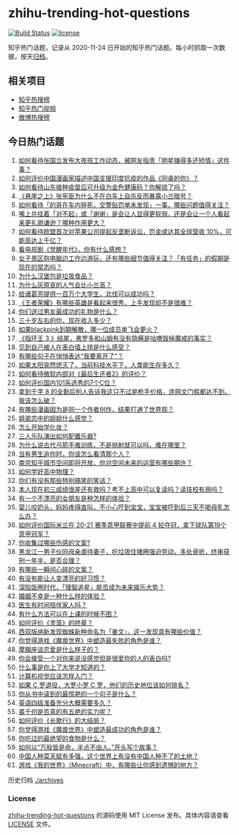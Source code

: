 # zhihu-trending-hot-questions

[![Build Status](https://github.com/justjavac/zhihu-trending-hot-questions/workflows/ci/badge.svg?branch=master)](https://github.com/justjavac/zhihu-trending-hot-questions/actions)
[![license](https://img.shields.io/github/license/justjavac/zhihu-trending-hot-questions)](https://github.com/justjavac/zhihu-trending-hot-questions/blob/master/LICENSE)

知乎热门话题，记录从 2020-11-24 日开始的知乎热门话题。每小时抓取一次数据，按天[归档](./archives)。

## 相关项目

- [知乎热搜榜](https://github.com/justjavac/zhihu-trending-top-search)
- [知乎热门视频](https://github.com/justjavac/zhihu-trending-hot-video)
- [微博热搜榜](https://github.com/justjavac/weibo-trending-hot-search)

## 今日热门话题

<!-- BEGIN -->
<!-- 最后更新时间 Tue May 04 2021 01:33:26 GMT+0800 (China Standard Time) -->

1. [如何看待张国立发布大夜班工作动态，被网友指责「明星赚得多还矫情」这件事？](https://www.zhihu.com/question/457625710)
2. [如何评价中国漫画家描述中国支援印度抗疫的作品《同桌的你》？](https://www.zhihu.com/question/457620550)
3. [如何看待山东接种疫苗后可升级为金色健康码？你解锁了吗？](https://www.zhihu.com/question/457670626)
4. [《悬崖之上》张宪臣为什么不在白车上自杀反而暴露小兰暗号？](https://www.zhihu.com/question/457341025)
5. [如何看待「的哥在车内猝死，交警贴罚单未发现」一事，哪些问题值得关注？](https://www.zhihu.com/question/457613358)
6. [嘴上总挂着「对不起」或「谢谢」是会让人显得更软弱，还是会让一个人看起来更礼貌谦逊？哪种作用更大？](https://www.zhihu.com/question/25052958)
7. [如何看待欧盟首次对苹果公司提起反垄断诉讼，罚金或达其全球营收
   10%，可能高达上千亿？](https://www.zhihu.com/question/457427264)
8. [看电视剧《觉醒年代》，你有什么感想？](https://www.zhihu.com/question/450120675)
9. [女子景区抱电脑边工作边游玩，还有哪些细节值得关注？「有任务」的假期是现在的常态吗？](https://www.zhihu.com/question/457540899)
10. [为什么汉堡包是垃圾食品？](https://www.zhihu.com/question/382868803)
11. [为什么灰原哀的人气会比小兰高？](https://www.zhihu.com/question/382637152)
12. [给诸葛亮提供一百万个大学生，北伐可以成功吗？](https://www.zhihu.com/question/443277138)
13. [《王者荣耀》有哪些英雄是看起来很秀，上手发现却不是很难？](https://www.zhihu.com/question/456199987)
14. [你们送过男友最成功的礼物是什么？](https://www.zhihu.com/question/25865753)
15. [三十岁左右的你，现在收入多少？](https://www.zhihu.com/question/310923691)
16. [如果blackpink到期解散，哪一位成员单飞会更火？](https://www.zhihu.com/question/455213754)
17. [《指环王 3
    》结尾，弗罗多和山姆有没有隐瞒是咕噜毁掉魔戒的事实？](https://www.zhihu.com/question/457495969)
18. [见到自己被人在表白墙上捞是什么感受？](https://www.zhihu.com/question/426184407)
19. [有哪些句子在悄悄表达“我要离开了”？](https://www.zhihu.com/question/440637432)
20. [如果太阳突然熄灭了，当前科技水平下，人类能生存多久？](https://www.zhihu.com/question/399868816)
21. [如何看待微软内部对《最后生还者2》的评价？](https://www.zhihu.com/question/457639452)
22. [如何评价国内101系选秀的7个C位？](https://www.zhihu.com/question/456871781)
23. [拿到千字 8
    的全勤后别人告诉我这只不过是枪手价格，连网文门槛都达不到。我该怎么破？](https://www.zhihu.com/question/457647042)
24. [有哪些漫画因为是同一个作者创作，结果打通了世界观？](https://www.zhihu.com/question/437451134)
25. [姐弟恋中的姐姐什么感觉？](https://www.zhihu.com/question/451689518)
26. [怎么开始学化妆？](https://www.zhihu.com/question/302940225)
27. [三人乐队演出如何配置乐器?](https://www.zhihu.com/question/453577415)
28. [为什么说古代弓箭手难训练，不是抛射就可以吗，难在哪里？](https://www.zhihu.com/question/349584247)
29. [当有男生追你时，你该怎么看清那个人？](https://www.zhihu.com/question/342163331)
30. [南京知乎城市空间即将开放，你对空间未来的运营有哪些期许？](https://www.zhihu.com/question/455930944)
31. [如何学好高中物理？](https://www.zhihu.com/question/19812276)
32. [你们有没有那些特别搞笑的笑话？](https://www.zhihu.com/question/454205391)
33. [本人现在初三成绩很差还有救吗？考不上高中可以复读吗？读技校有用吗？](https://www.zhihu.com/question/456260758)
34. [有一个不漂亮的女朋友是种怎样的体验？](https://www.zhihu.com/question/27433657)
35. [婴儿咬奶头，妈妈疼得直叫，不小心吓到宝宝，宝宝被吓到后三天不喝母乳怎么办？](https://www.zhihu.com/question/455850698)
36. [如何评价国际米兰在 20-21 赛季意甲联赛中提前 4
    轮夺冠，拿下球队第19个意甲冠军？](https://www.zhihu.com/question/457596626)
37. [你收集过哪些伤感的文案?](https://www.zhihu.com/question/450594854)
38. [黑龙江一男子伙同母亲虐待妻子，吃垃圾住猪圈强迫劳动，多处骨折，终审获刑一年半，是否合理？](https://www.zhihu.com/question/457256890)
39. [有哪些一瞬间心碎的文案？](https://www.zhihu.com/question/446133693)
40. [有没有能让人变漂亮的好习惯？](https://www.zhihu.com/question/423969924)
41. [深陷饭圈时代，「理智追星」能否成为未来娱乐大势？](https://www.zhihu.com/question/456813274)
42. [婚姻不幸是一种什么样的体验？](https://www.zhihu.com/question/267571755)
43. [医生有时间陪伴家人吗？](https://www.zhihu.com/question/307677298)
44. [有什么方法可以在上课的时候不困？](https://www.zhihu.com/question/453132101)
45. [如何评价《灵笼》的终章？](https://www.zhihu.com/question/457072944)
46. [西双版纳新发现蜘蛛新种命名为「姜文」，这一发现具有哪些价值？](https://www.zhihu.com/question/457371552)
47. [你觉得游戏《魔兽世界》中塑造最失败的角色是谁？](https://www.zhihu.com/question/456498770)
48. [摩羯座谈恋爱是什么样子的？](https://www.zhihu.com/question/452356824)
49. [你会接受一个对你来说没感觉但是很爱你的人的表白吗?](https://www.zhihu.com/question/456895806)
50. [什么事是你上了大学才知道的？](https://www.zhihu.com/question/406491354)
51. [计算机视觉应该怎样入门？](https://www.zhihu.com/question/23902574)
52. [如果 C 罗退役，大罗小罗 C 罗，他们的历史地位该如何排名？](https://www.zhihu.com/question/384740207)
53. [你从书中读到的最惊艳的一个句子是什么？](https://www.zhihu.com/question/456541633)
54. [英语四级准备充分大概需要多久？](https://www.zhihu.com/question/293706213)
55. [裘千仞是否真的有五绝的实力呢？](https://www.zhihu.com/question/457477701)
56. [如何评价《长歌行》的大结局？](https://www.zhihu.com/question/457677705)
57. [你觉得游戏《魔兽世界》中塑造最成功的角色是谁？](https://www.zhihu.com/question/456497443)
58. [你吃过的最绝望的食物是什么？](https://www.zhihu.com/question/266593795)
59. [如何以“万般皆是命，半点不由人。”开头写个故事？](https://www.zhihu.com/question/446397308)
60. [中国人种菜天赋有多强，这个世界上有没有中国人种不了的土地？](https://www.zhihu.com/question/457311138)
61. [游戏《我的世界》（Minecraft）中，有哪些让你感到遗憾的地方？](https://www.zhihu.com/question/451353111)

<!-- END -->

历史归档 [./archives](./archives)

### License

[zhihu-trending-hot-questions](https://github.com/justjavac/zhihu-trending-hot-questions)
的源码使用 MIT License 发布。具体内容请查看 [LICENSE](./LICENSE) 文件。
